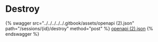 # Destroy

{% swagger src="../../../../../.gitbook/assets/openapi (2).json" path="/sessions/{id}/destroy" method="post" %}
[openapi (2).json](<../../../../../.gitbook/assets/openapi (2).json>)
{% endswagger %}
